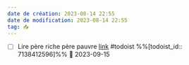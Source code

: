 ```yaml
---
date de création: 2023-08-14 22:55
date de modification: 2023-08-14 22:55
tag: 📥
---
```

- [ ] Lire père riche père pauvre [link](https://todoist.com/showTask?id=7138412596) #todoist %%[todoist_id:: 7138412596]%% 📅 2023-09-15